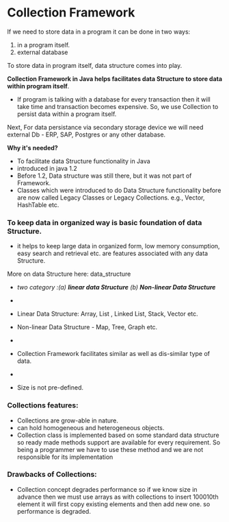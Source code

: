 # Collection Framework

If we need to store data in a program it can be done in two ways: 
1. in a program itself.
2. external database

To store data in program itself, data structure comes into play.  

**Collection Framework in Java helps facilitates data Structure to store data within program itself**.  
 
- If program is talking with a database for every transaction then it will take time and transaction becomes expensive. So, we use Collection to persist data within a program itself.
 

Next, For data persistance via secondary storage device we will need external Db - ERP, SAP, Postgres or any
other database. 

**Why it's needed?** 

- To facilitate data Structure functionality in Java
- introduced in java 1.2 
- Before 1.2, Data structure was still there, but it was not part of Framework. 
- Classes which were introduced to do Data Structure functionality before are now called Legacy Classes or Legacy Collections. e.g., Vector, HashTable
  etc.
  


### To keep data in organized way is basic foundation of data Structure.
  
- it helps to keep large data in organized form, low memory consumption, easy
  search and retrieval etc. are features associated with any data Structure.

More on data Structure here: data_structure

- _two category :(a) **linear data Structure** (b) **Non-linear Data Structure**_
- 
- Linear Data Structure: Array, List , Linked List, Stack, Vector etc.

- Non-linear Data Structure - Map, Tree, Graph etc. 
- 
- Collection Framework facilitates similar as well as dis-similar type of data. 
- 
- Size is not pre-defined. 


### Collections features:

- Collections are grow-able in nature.
- can hold homogeneous and heterogeneous objects.
- Collection class is implemented based on some standard data structure so ready made methods support are available for every requirement. So being a programmer we have to use these method and we are not responsible for its implementation
 
 
### Drawbacks of Collections:

  
- Collection concept degrades performance so if we know size in advance then we must use arrays as with collections to insert 100010th element it will   first copy existing elements and then add new one. so performance is degraded.

  
 







